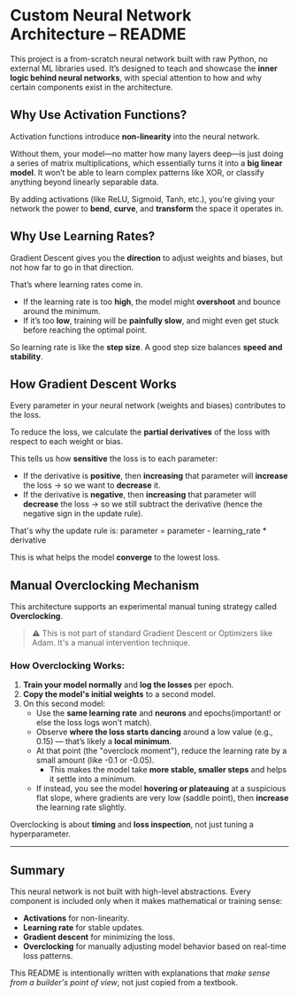 # Custom Neural Network Architecture – README

This project is a from-scratch neural network built with raw Python, no external ML libraries used. It’s designed to teach and showcase the **inner logic behind neural networks**, with special attention to how and why certain components exist in the architecture.

## Why Use Activation Functions?

Activation functions introduce **non-linearity** into the neural network. 

Without them, your model—no matter how many layers deep—is just doing a series of matrix multiplications, which essentially turns it into a **big linear model**. It won’t be able to learn complex patterns like XOR, or classify anything beyond linearly separable data.

By adding activations (like ReLU, Sigmoid, Tanh, etc.), you're giving your network the power to **bend**, **curve**, and **transform** the space it operates in.

## Why Use Learning Rates?

Gradient Descent gives you the **direction** to adjust weights and biases, but not how far to go in that direction.

That’s where learning rates come in.

- If the learning rate is too **high**, the model might **overshoot** and bounce around the minimum.
- If it’s too **low**, training will be **painfully slow**, and might even get stuck before reaching the optimal point.

So learning rate is like the **step size**. A good step size balances **speed and stability**.

## How Gradient Descent Works

Every parameter in your neural network (weights and biases) contributes to the loss.

To reduce the loss, we calculate the **partial derivatives** of the loss with respect to each weight or bias.

This tells us how **sensitive** the loss is to each parameter:
- If the derivative is **positive**, then **increasing** that parameter will **increase** the loss → so we want to **decrease** it.
- If the derivative is **negative**, then **increasing** that parameter will **decrease** the loss → so we still subtract the derivative (hence the negative sign in the update rule).

That's why the update rule is:
parameter = parameter - learning_rate * derivative

This is what helps the model **converge** to the lowest loss.

## Manual Overclocking Mechanism

This architecture supports an experimental manual tuning strategy called **Overclocking**.

> ⚠️ This is not part of standard Gradient Descent or Optimizers like Adam. It's a manual intervention technique.

### How Overclocking Works:

1. **Train your model normally** and **log the losses** per epoch.
2. **Copy the model's initial weights** to a second model.
3. On this second model:
   - Use the **same learning rate** and **neurons** and epochs(important! or else the loss logs won't match).
   - Observe **where the loss starts dancing** around a low value (e.g., 0.15) — that’s likely a **local minimum**.
   - At that point (the "overclock moment"), reduce the learning rate by a small amount (like -0.1 or -0.05).
     - This makes the model take **more stable, smaller steps** and helps it settle into a minimum.
   - If instead, you see the model **hovering or plateauing** at a suspicious flat slope, where gradients are very low (saddle point), then **increase** the learning rate slightly.

Overclocking is about **timing** and **loss inspection**, not just tuning a hyperparameter.

---

## Summary

This neural network is not built with high-level abstractions. Every component is included only when it makes mathematical or training sense:

- **Activations** for non-linearity.
- **Learning rate** for stable updates.
- **Gradient descent** for minimizing the loss.
- **Overclocking** for manually adjusting model behavior based on real-time loss patterns.

This README is intentionally written with explanations that *make sense from a builder's point of view*, not just copied from a textbook.

